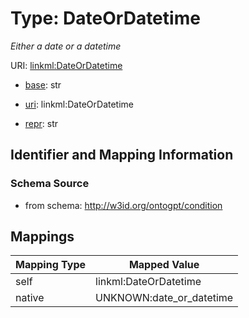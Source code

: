 # Type: DateOrDatetime




_Either a date or a datetime_



URI: [linkml:DateOrDatetime](https://w3id.org/linkml/DateOrDatetime)

* [base](https://w3id.org/linkml/base): str

* [uri](https://w3id.org/linkml/uri): linkml:DateOrDatetime

* [repr](https://w3id.org/linkml/repr): str








## Identifier and Mapping Information







### Schema Source


* from schema: http://w3id.org/ontogpt/condition




## Mappings

| Mapping Type | Mapped Value |
| ---  | ---  |
| self | linkml:DateOrDatetime |
| native | UNKNOWN:date_or_datetime |




